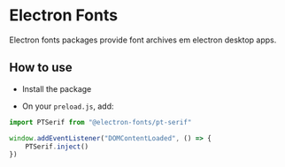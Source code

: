 # Electron Fonts

Electron fonts packages provide font archives em electron desktop apps.

## How to use

* Install the package

* On your `preload.js`, add:

```ts
import PTSerif from "@electron-fonts/pt-serif"

window.addEventListener("DOMContentLoaded", () => {
    PTSerif.inject()
})
```